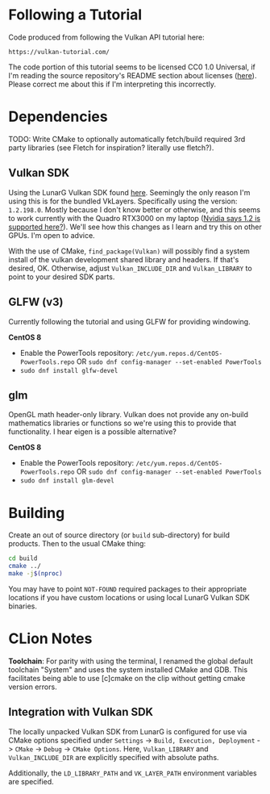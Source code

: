 # Following a Tutorial
Code produced from following the Vulkan API tutorial here:

    https://vulkan-tutorial.com/
    
The code portion of this tutorial seems to be licensed CC0 1.0 Universal,
if I'm reading the source repository's README section about licenses
([here](https://github.com/Overv/VulkanTutorial#license)).
Please correct me about this if I'm interpreting this incorrectly.

# Dependencies
TODO: Write CMake to optionally automatically fetch/build required 3rd party libraries
(see Fletch for inspiration? literally use fletch?).

## Vulkan SDK
Using the LunarG Vulkan SDK found [here](https://vulkan.lunarg.com/sdk/home).
Seemingly the only reason I'm using this is for the bundled VkLayers.
Specifically using the version: `1.2.198.0`.
Mostly because I don't know better or otherwise, and this seems to work
currently with the Quadro RTX3000 on my laptop
([Nvidia says 1.2 is supported here?](https://developer.nvidia.com/vulkan-driver)).
We'll see how this changes as I learn and try this on other GPUs.
I'm open to advice.

With the use of CMake, `find_package(Vulkan)` will possibly find a system
install of the vulkan development shared library and headers.
If that's desired, OK.
Otherwise, adjust `Vulkan_INCLUDE_DIR` and `Vulkan_LIBRARY` to point to your
desired SDK parts.

## GLFW (v3)
Currently following the tutorial and using GLFW for providing windowing.

**CentOS 8**
- Enable the PowerTools repository:
  `/etc/yum.repos.d/CentOS-PowerTools.repo`
  OR `sudo dnf config-manager --set-enabled PowerTools`
- `sudo dnf install glfw-devel`

## glm
OpenGL math header-only library.
Vulkan does not provide any on-build mathematics libraries or functions so we're using this to
provide that functionality.
I hear eigen is a possible alternative?

**CentOS 8**
- Enable the PowerTools repository:
  `/etc/yum.repos.d/CentOS-PowerTools.repo`
  OR `sudo dnf config-manager --set-enabled PowerTools`
- `sudo dnf install glm-devel`

# Building
Create an out of source directory (or `build` sub-directory) for build products.
Then to the usual CMake thing:
```bash
cd build
cmake ../
make -j$(nproc)
```

You may have to point `NOT-FOUND` required packages to their appropriate locations if
you have custom locations or using local LunarG Vulkan SDK binaries.


# CLion Notes
**Toolchain**:
For parity with using the terminal, I renamed the global default
toolchain "System" and uses the system installed CMake and GDB.
This facilitates being able to use \[c\]cmake on the clip without getting cmake
version errors.

## Integration with Vulkan SDK
The locally unpacked Vulkan SDK from LunarG is configured for use via CMake
options specified under `Settings` -> `Build, Execution, Deployment` -> `CMake`
-> `Debug` -> `CMake Options`. Here, `Vulkan_LIBRARY` and `Vulkan_INCLUDE_DIR`
are explicitly specified with absolute paths.

Additionally, the `LD_LIBRARY_PATH` and `VK_LAYER_PATH` environment variables
are specified.
